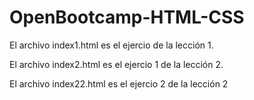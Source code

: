 # <h1>OpenBootcamp-HTML-CSS</h1>

El archivo index1.html es el ejercio de la lección 1.

El archivo index2.html es el ejercio 1 de la lección 2.

El archivo index22.html es el ejercio 2 de la lección 2
